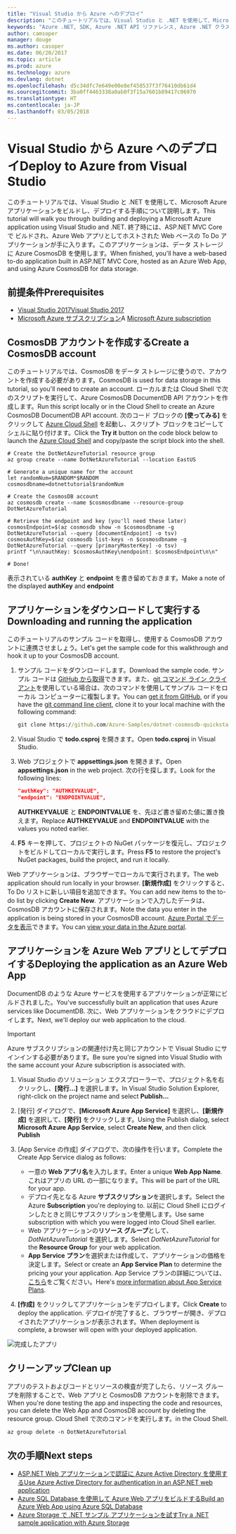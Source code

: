 ```yaml
---
title: "Visual Studio から Azure へのデプロイ"
description: "このチュートリアルでは、Visual Studio と .NET を使用して、Microsoft Azure アプリケーションをビルドし、デプロイする手順について説明します。"
keywords: "Azure .NET, SDK, Azure .NET API リファレンス, Azure .NET クラス ライブラリ"
author: camsoper
manager: douge
ms.author: casoper
ms.date: 06/20/2017
ms.topic: article
ms.prod: azure
ms.technology: azure
ms.devlang: dotnet
ms.openlocfilehash: d5c34dfc7e649e00e8ef458537f3f76410db61d4
ms.sourcegitcommit: 3ba0ff4463338a0ab0f3f15a7601b89417c06970
ms.translationtype: HT
ms.contentlocale: ja-JP
ms.lasthandoff: 03/05/2018
---
```

# <a name="deploy-to-azure-from-visual-studio"></a><span data-ttu-id="749b1-104">Visual Studio から Azure へのデプロイ</span><span class="sxs-lookup"><span data-stu-id="749b1-104">Deploy to Azure from Visual Studio</span></span>

<span data-ttu-id="749b1-105">このチュートリアルでは、Visual Studio と .NET を使用して、Microsoft Azure アプリケーションをビルドし、デプロイする手順について説明します。</span><span class="sxs-lookup"><span data-stu-id="749b1-105">This tutorial will walk you through building and deploying a Microsoft Azure application using Visual Studio and .NET.</span></span>  <span data-ttu-id="749b1-106">終了時には、ASP.NET MVC Core で ビルドされ、Azure Web アプリとしてホストされた Web ベースの To Do アプリケーションが手に入ります。このアプリケーションは、データ ストレージに Azure CosmosDB を使用します。</span><span class="sxs-lookup"><span data-stu-id="749b1-106">When finished, you'll have a web-based to-do application built in ASP.NET MVC Core, hosted as an Azure Web App, and using Azure CosmosDB for data storage.</span></span>

## <a name="prerequisites"></a><span data-ttu-id="749b1-107">前提条件</span><span class="sxs-lookup"><span data-stu-id="749b1-107">Prerequisites</span></span>

* [<span data-ttu-id="749b1-108">Visual Studio 2017</span><span class="sxs-lookup"><span data-stu-id="749b1-108">Visual Studio 2017</span></span>](https://www.visualstudio.com/downloads/)
* <span data-ttu-id="749b1-109">[Microsoft Azure サブスクリプション](https://azure.microsoft.com/free/)</span><span class="sxs-lookup"><span data-stu-id="749b1-109">A [Microsoft Azure subscription](https://azure.microsoft.com/free/)</span></span>

## <a name="create-a-cosmosdb-account"></a><span data-ttu-id="749b1-110">CosmosDB アカウントを作成する</span><span class="sxs-lookup"><span data-stu-id="749b1-110">Create a CosmosDB account</span></span>

<span data-ttu-id="749b1-111">このチュートリアルでは、CosmosDB をデータ ストレージに使うので、アカウントを作成する必要があります。</span><span class="sxs-lookup"><span data-stu-id="749b1-111">CosmosDB is used for data storage in this tutorial, so you'll need to create an account.</span></span>  <span data-ttu-id="749b1-112">ローカルまたは Cloud Shell で次のスクリプトを実行して、Azure CosmosDB DocumentDB API アカウントを作成します。</span><span class="sxs-lookup"><span data-stu-id="749b1-112">Run this script locally or in the Cloud Shell to create an Azure CosmosDB DocumentDB API account.</span></span>  <span data-ttu-id="749b1-113">次のコード ブロックの **[使ってみる]** をクリックして [Azure Cloud Shell](/azure/cloud-shell/) を起動し、スクリプト ブロックをコピーしてシェルに貼り付けます。</span><span class="sxs-lookup"><span data-stu-id="749b1-113">Click the **Try it** button on the code block below to launch the [Azure Cloud Shell](/azure/cloud-shell/) and copy/paste the script block into the shell.</span></span>

```azurecli-interactive
# Create the DotNetAzureTutorial resource group
az group create --name DotNetAzureTutorial --location EastUS

# Generate a unique name for the account
let randomNum=$RANDOM*$RANDOM
cosmosdbname=dotnettutorial$randomNum

# Create the CosmosDB account
az cosmosdb create --name $cosmosdbname --resource-group DotNetAzureTutorial

# Retrieve the endpoint and key (you'll need these later)
cosmosEndpoint=$(az cosmosdb show -n $cosmosdbname -g DotNetAzureTutorial --query [documentEndpoint] -o tsv)
cosmosAuthKey=$(az cosmosdb list-keys -n $cosmosdbname -g DotNetAzureTutorial --query [primaryMasterKey] -o tsv)
printf "\n\nauthKey: $cosmosAuthKey\nendpoint: $cosmosEndpoint\n\n"

# Done!

```

<span data-ttu-id="749b1-114">表示されている **authKey** と **endpoint** を書き留めておきます。</span><span class="sxs-lookup"><span data-stu-id="749b1-114">Make a note of the displayed **authKey** and **endpoint**</span></span> 

## <a name="downloading-and-running-the-application"></a><span data-ttu-id="749b1-115">アプリケーションをダウンロードして実行する</span><span class="sxs-lookup"><span data-stu-id="749b1-115">Downloading and running the application</span></span>

<span data-ttu-id="749b1-116">このチュートリアルのサンプル コードを取得し、使用する CosmosDB アカウントに連携させましょう。</span><span class="sxs-lookup"><span data-stu-id="749b1-116">Let's get the sample code for this walkthrough and hook it up to your CosmosDB account.</span></span>

1. <span data-ttu-id="749b1-117">サンプル コードをダウンロードします。</span><span class="sxs-lookup"><span data-stu-id="749b1-117">Download the sample code.</span></span>  <span data-ttu-id="749b1-118">サンプル コードは [GitHub から取得](https://github.com/Azure-Samples/dotnet-cosmosdb-quickstart/)できます。また、[git コマンド ライン クライアント](https://git-scm.com/)を使用している場合は、次のコマンドを使用してサンプル コードをローカル コンピューターに複製します。</span><span class="sxs-lookup"><span data-stu-id="749b1-118">You can [get it from GitHub](https://github.com/Azure-Samples/dotnet-cosmosdb-quickstart/), or if you have the [git command line client](https://git-scm.com/), clone it to your local machine with the following command:</span></span>

    ```cmd
    git clone https://github.com/Azure-Samples/dotnet-cosmosdb-quickstart
    ```

2. <span data-ttu-id="749b1-119">Visual Studio で **todo.csproj** を開きます。</span><span class="sxs-lookup"><span data-stu-id="749b1-119">Open **todo.csproj** in Visual Studio.</span></span>

3. <span data-ttu-id="749b1-120">Web プロジェクトで **appsettings.json** を開きます。</span><span class="sxs-lookup"><span data-stu-id="749b1-120">Open **appsettings.json** in the web project.</span></span>  <span data-ttu-id="749b1-121">次の行を探します。</span><span class="sxs-lookup"><span data-stu-id="749b1-121">Look for the following lines:</span></span>

    ```json
    "authKey": "AUTHKEYVALUE",
    "endpoint": "ENDPOINTVALUE",
    ```
    <span data-ttu-id="749b1-122">**AUTHKEYVALUE** と **ENDPOINTVALUE** を、先ほど書き留めた値に置き換えます。</span><span class="sxs-lookup"><span data-stu-id="749b1-122">Replace **AUTHKEYVALUE** and **ENDPOINTVALUE** with the values you noted earlier.</span></span>

4. <span data-ttu-id="749b1-123">**F5** キーを押して、プロジェクトの NuGet パッケージを復元し、プロジェクトをビルドしてローカルで実行します。</span><span class="sxs-lookup"><span data-stu-id="749b1-123">Press **F5** to restore the project's NuGet packages, build the project, and run it locally.</span></span>

<span data-ttu-id="749b1-124">Web アプリケーションは、ブラウザーでローカルで実行されます。</span><span class="sxs-lookup"><span data-stu-id="749b1-124">The web application should run locally in your browser.</span></span>  <span data-ttu-id="749b1-125">**[新規作成]** をクリックすると、To Do リストに新しい項目を追加できます。</span><span class="sxs-lookup"><span data-stu-id="749b1-125">You can add new items to the to-do list by clicking **Create New**.</span></span>  <span data-ttu-id="749b1-126">アプリケーションで入力したデータは、CosmosDB アカウントに保存されます。</span><span class="sxs-lookup"><span data-stu-id="749b1-126">Note the data you enter in the application is being stored in your CosmosDB account.</span></span>  <span data-ttu-id="749b1-127">[Azure Portal でデータを表示](/azure/documentdb/documentdb-view-json-document-explorer)できます。</span><span class="sxs-lookup"><span data-stu-id="749b1-127">You can [view your data in the Azure portal](/azure/documentdb/documentdb-view-json-document-explorer).</span></span>

## <a name="deploying-the-application-as-an-azure-web-app"></a><span data-ttu-id="749b1-128">アプリケーションを Azure Web アプリとしてデプロイする</span><span class="sxs-lookup"><span data-stu-id="749b1-128">Deploying the application as an Azure Web App</span></span>

<span data-ttu-id="749b1-129">DocumentDB のような Azure サービスを使用するアプリケーションが正常にビルドされました。</span><span class="sxs-lookup"><span data-stu-id="749b1-129">You've successfully built an application that uses Azure services like DocumentDB.</span></span>  <span data-ttu-id="749b1-130">次に、Web アプリケーションをクラウドにデプロイします。</span><span class="sxs-lookup"><span data-stu-id="749b1-130">Next, we'll deploy our web application to the cloud.</span></span>

> [!IMPORTANT]
> <span data-ttu-id="749b1-131">Azure サブスクリプションの関連付け先と同じアカウントで Visual Studio にサインインする必要があります。</span><span class="sxs-lookup"><span data-stu-id="749b1-131">Be sure you're signed into Visual Studio with the same account your Azure subscription is associated with.</span></span>

1. <span data-ttu-id="749b1-132">Visual Studio のソリューション エクスプローラーで、プロジェクト名を右クリックし、**[発行...]** を選択します。</span><span class="sxs-lookup"><span data-stu-id="749b1-132">In Visual Studio Solution Explorer, right-click on the project name and select **Publish...**</span></span>

2. <span data-ttu-id="749b1-133">[発行] ダイアログで、**[Microsoft Azure App Service]** を選択し、**[新規作成]** を選択して、**[発行]** をクリックします。</span><span class="sxs-lookup"><span data-stu-id="749b1-133">Using the Publish dialog, select **Microsoft Azure App Service**, select **Create New**, and then click **Publish**</span></span>

3. <span data-ttu-id="749b1-134">[App Service の作成] ダイアログで、次の操作を行います。</span><span class="sxs-lookup"><span data-stu-id="749b1-134">Complete the Create App Service dialog as follows:</span></span>

    * <span data-ttu-id="749b1-135">一意の **Web アプリ名**を入力します。</span><span class="sxs-lookup"><span data-stu-id="749b1-135">Enter a unique **Web App Name**.</span></span>  <span data-ttu-id="749b1-136">これはアプリの URL の一部になります。</span><span class="sxs-lookup"><span data-stu-id="749b1-136">This will be part of the URL for your app.</span></span>
    * <span data-ttu-id="749b1-137">デプロイ先となる Azure **サブスクリプション**を選択します。</span><span class="sxs-lookup"><span data-stu-id="749b1-137">Select the Azure **Subscription** you're deploying to.</span></span>  <span data-ttu-id="749b1-138">以前に Cloud Shell にログインしたときと同じサブスクリプションを使用します。</span><span class="sxs-lookup"><span data-stu-id="749b1-138">Use same subscription with which you were logged into Cloud Shell earlier.</span></span>
    * <span data-ttu-id="749b1-139">Web アプリケーションの**リソース グループ**として、*DotNetAzureTutorial* を選択します。</span><span class="sxs-lookup"><span data-stu-id="749b1-139">Select *DotNetAzureTutorial* for the **Resource Group** for your web application.</span></span>
    * <span data-ttu-id="749b1-140">**App Service プラン**を選択または作成して、アプリケーションの価格を決定します。</span><span class="sxs-lookup"><span data-stu-id="749b1-140">Select or create an **App Service Plan** to determine the pricing your your application.</span></span>  <span data-ttu-id="749b1-141">App Service プランの詳細については、[こちら](/azure/app-service/azure-web-sites-web-hosting-plans-in-depth-overview)をご覧ください。</span><span class="sxs-lookup"><span data-stu-id="749b1-141">Here's [more information about App Service Plans](/azure/app-service/azure-web-sites-web-hosting-plans-in-depth-overview).</span></span>

4. <span data-ttu-id="749b1-142">**[作成]** をクリックしてアプリケーションをデプロイします。</span><span class="sxs-lookup"><span data-stu-id="749b1-142">Click **Create** to deploy the application.</span></span>  <span data-ttu-id="749b1-143">デプロイが完了すると、ブラウザーが開き、デプロイされたアプリケーションが表示されます。</span><span class="sxs-lookup"><span data-stu-id="749b1-143">When deployment is complete, a browser will open with your deployed application.</span></span>

![完成したアプリ](./media/dotnet-quickstart/todo.png)

## <a name="clean-up"></a><span data-ttu-id="749b1-145">クリーンアップ</span><span class="sxs-lookup"><span data-stu-id="749b1-145">Clean up</span></span>

<span data-ttu-id="749b1-146">アプリのテストおよびコードとリソースの検査が完了したら、リソース グループを削除することで、Web アプリと CosmosDB アカウントを削除できます。</span><span class="sxs-lookup"><span data-stu-id="749b1-146">When you're done testing the app and inspecting the code and resources, you can delete the Web App and CosmosDB account by deleting the resource group.</span></span> <span data-ttu-id="749b1-147">Cloud Shell で次のコマンドを実行します。</span><span class="sxs-lookup"><span data-stu-id="749b1-147">in the Cloud Shell.</span></span>

```azurecli-interactive
az group delete -n DotNetAzureTutorial
```

## <a name="next-steps"></a><span data-ttu-id="749b1-148">次の手順</span><span class="sxs-lookup"><span data-stu-id="749b1-148">Next steps</span></span>

* [<span data-ttu-id="749b1-149">ASP.NET Web アプリケーションで認証に Azure Active Directory を使用する</span><span class="sxs-lookup"><span data-stu-id="749b1-149">Use Azure Active Directory for authentication in an ASP.NET web application</span></span>](/azure/active-directory/develop/active-directory-devquickstarts-webapp-dotnet)
* [<span data-ttu-id="749b1-150">Azure SQL Database を使用して Azure Web アプリをビルドする</span><span class="sxs-lookup"><span data-stu-id="749b1-150">Build an Azure Web App using Azure SQL Database</span></span>](/azure/app-service-web/web-sites-dotnet-get-started)
* [<span data-ttu-id="749b1-151">Azure Storage で .NET サンプル アプリケーションを試す</span><span class="sxs-lookup"><span data-stu-id="749b1-151">Try a .NET sample application with Azure Storage</span></span>](/azure/storage/storage-samples-dotnet)


